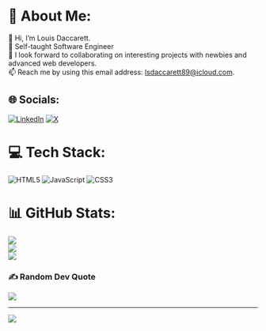 # 💫 About Me:
👋 Hi, I’m Louis Daccarett.<br>🌱 Self-taught Software Engineer<br>💞️ I look forward to collaborating on interesting projects with newbies and advanced web developers.<br>📫 Reach me by using this email address: lsdaccarett89@icloud.com.


## 🌐 Socials:
[![LinkedIn](https://img.shields.io/badge/LinkedIn-%230077B5.svg?logo=linkedin&logoColor=white)](https://linkedin.com/in/www.linkedin.com/in/louis-daccarett-6a537021a) [![X](https://img.shields.io/badge/X-black.svg?logo=X&logoColor=white)](https://x.com/https://x.com/young_salem89) 

# 💻 Tech Stack:
![HTML5](https://img.shields.io/badge/html5-%23E34F26.svg?style=for-the-badge&logo=html5&logoColor=white) ![JavaScript](https://img.shields.io/badge/javascript-%23323330.svg?style=for-the-badge&logo=javascript&logoColor=%23F7DF1E) ![CSS3](https://img.shields.io/badge/css3-%231572B6.svg?style=for-the-badge&logo=css3&logoColor=white)
# 📊 GitHub Stats:
![](https://github-readme-stats.vercel.app/api?username=misterdac89&theme=dark&hide_border=false&include_all_commits=false&count_private=false)<br/>
![](https://github-readme-streak-stats.herokuapp.com/?user=misterdac89&theme=dark&hide_border=false)<br/>
![](https://github-readme-stats.vercel.app/api/top-langs/?username=misterdac89&theme=dark&hide_border=false&include_all_commits=false&count_private=false&layout=compact)

### ✍️ Random Dev Quote
![](https://quotes-github-readme.vercel.app/api?type=horizontal&theme=radical)

---
[![](https://visitcount.itsvg.in/api?id=misterdac89&icon=0&color=0)](https://visitcount.itsvg.in)

<!-- Proudly created with GPRM ( https://gprm.itsvg.in ) -->
